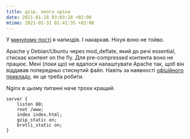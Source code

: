 ```yaml
---
title: gzip, якого хріна
date: 2021-01-28 03:03:28 +02:00
mtime: 2021-01-31 01:41:35 +02:00
---
```


У [минулому пості][2] я напиздів. І накаркав. Ніхуя воно не тойво.

Apache у Debian/Ubuntu через mod_deflate, який до речі essential, стискає контент on the fly. Для pre-compressed контента воно не працює. Мені (поки що) не вдалося налаштувати Apache так, щоб він віддавав попередньо стиснутий файл. Навіть за наявності [офіційного прикладу][1], як це треба робити.

Nginx в цьому питанні наче трохи кращий.

```
server {
    listen 80;
    root /www;
    index index.html;
    gzip_static on;
    brotli_static on;
}
```

[1]: https://httpd.apache.org/docs/2.4/mod/mod_deflate.html#precompressed
[2]: /2021/01/26/brotli.html
